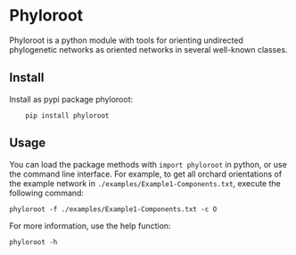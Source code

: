 # Phyloroot

Phyloroot is a python module with tools for orienting undirected phylogenetic networks as oriented networks in several well-known classes.

## Install

Install as pypi package phyloroot:
```
    pip install phyloroot
```

## Usage

You can load the package methods with `import phyloroot` in python, or use the command line interface.
For example, to get all orchard orientations of the example network in `./examples/Example1-Components.txt`, execute the following command:
```
phyloroot -f ./examples/Example1-Components.txt -c O
```
For more information, use the help function:
```
phyloroot -h
```